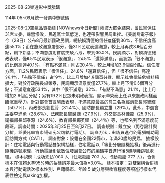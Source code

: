 
2025-08-28樂透彩中獎號碼

                                
114年 05~06月統一發票中獎號碼
                             
2025-08-29空氣品質指標
                              [NOWnews今日新聞] 兩波大罷免結束，國民黨保住31席立委，綠營慘敗，民進黨士氣低迷，也連帶影響民調重挫。《美麗島電子報》今（28日）公布8月最新國政民調，總統賴清德的信任度僅剩36%，不信任度高達55.1%；而在施政滿意度部分，僅31%民眾表達滿意，較上月再跌3.6個百分點，創下新低；不滿意度則首度突破六成，來到60.5%。民調顯示，對賴清德施政表現，僅6.5%民眾表示「很滿意」、24.5%「還算滿意」，而認為「很不滿意」的比例高達40.1%，「有點不滿意」則占20.4%，較上月增加3.9個百分點。信任度方面，11.2%民眾表示「很信任」、24.8%「還算信任」，但「很不信任」高達36.1%、「有點不信任」占19%，比上月增加4.8個百分點，顯示社會信任危機持續擴大。對於行政院長卓榮泰，民調顯示滿意度僅27.7%，較上月下滑0.6個百分點；不滿意度達53.1%，其中「很不滿意」32%、「有點不滿意」21.1%，比上月增加2.9個百分點；另有19.2%民眾未明確表態，顯示卓榮泰上任以來施政同樣面臨沉重壓力。針對部會首長施政表現，不滿意度最高的前三名為經濟部長郭智輝（50.7%）、內政部長劉世芳（31.4%）、國防部長顧立雄（29%）。此外，中選會主委李進勇（28.6%）、法務部長鄭銘謙（27.9%）、外交部長林佳龍（25.9%）、衛福部長邱泰源（24.6%）、教育部長鄭英耀（24.4%）等，也都名列不滿意度前段班。調查時間：2025年8月25日至8月27日。 調查規劃：戴立安（問卷設計與分析。並委託畢肯市場研究公司執行電訪）。 調查方法：由訪員進行的電腦輔助電話訪問方式（CATI）。 調查對象：設籍在全國22縣市，年滿20歲的民眾。 抽樣設計：住宅電話與行動電話雙架構抽樣，住宅電話以「等比分層隨機抽樣」後再進行隨機跳號處理，行動電話則依數位發展部公布的編碼字首進行後5碼隨機跳號處理。 樣本規模：成功完訪1080 人（住宅電話 703 人、行動電話 377 人），合併樣本在信賴水準95%時的抽樣誤差最大值為±3.0%。 樣本檢定：對雙架構合併樣本與行動電話次樣本性別、戶籍縣市、年齡 5 歲分層與教育程度等項進行樣本代表性檢定與raking加權。